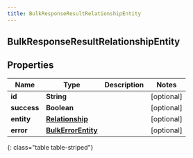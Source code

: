 ```yaml
---
title: BulkResponseResultRelationshipEntity
---
```


## BulkResponseResultRelationshipEntity

## Properties

| Name        | Type                                                           | Description | Notes      |
| ----------- | -------------------------------------------------------------- | ----------- | ---------- |
| **id**      | <!----><!---->**String**<!---->                                |             | [optional] |
| **success** | <!----><!---->**Boolean**<!---->                               |             | [optional] |
| **entity**  | <!----><!---->[**Relationship**](Relationship.md)<!---->       |             | [optional] |
| **error**   | <!----><!---->[**BulkErrorEntity**](BulkErrorEntity.md)<!----> |             | [optional] |

{: class="table table-striped"}
